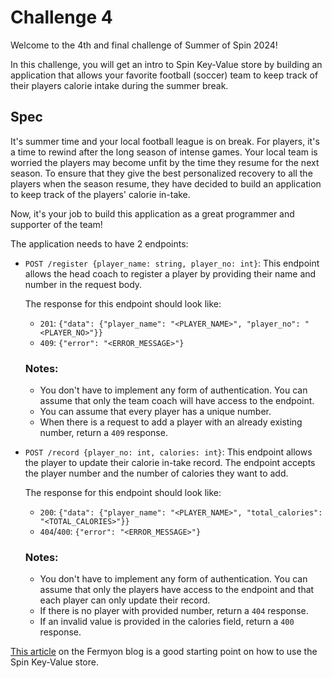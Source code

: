 # Challenge 4

Welcome to the 4th and final challenge of Summer of Spin 2024!

In this challenge, you will get an intro to Spin Key-Value store by building an application that allows your favorite football (soccer) team to keep track of their players calorie intake during the summer break.

## Spec

It's summer time and your local football league is on break. For players, it's a time to rewind after the long season of intense games. Your local team is worried the players may become unfit by the time they resume for the next season. To ensure that they give the best personalized recovery to all the players when the season resume, they have decided to build an application to keep track of the players' calorie in-take.

Now, it's your job to build this application as a great programmer and supporter of the team!

The application needs to have 2 endpoints:

- `POST /register {player_name: string, player_no: int}`: This endpoint allows the head coach to register a player by providing their name and number in the request body.

  The response for this endpoint should look like:

  - `201`: `{"data": {"player_name": "<PLAYER_NAME>", "player_no": "<PLAYER_NO>"}}`
  - `409`: `{"error": "<ERROR_MESSAGE>"}`

  ### Notes:

  - You don't have to implement any form of authentication. You can assume that only the team coach will have access to the endpoint.
  - You can assume that every player has a unique number.
  - When there is a request to add a player with an already existing number, return a `409` response.

- `POST /record {player_no: int, calories: int}`: This endpoint allows the player to update their calorie in-take record. The endpoint accepts the player number and the number of calories they want to add.

  The response for this endpoint should look like:

  - `200`: `{"data": {"player_name": "<PLAYER_NAME>", "total_calories": "<TOTAL_CALORIES>"}}`
  - `404`/`400`: `{"error": "<ERROR_MESSAGE>"}`

  ### Notes:

  - You don't have to implement any form of authentication. You can assume that only the players have access to the endpoint and that each player can only update their record.
  - If there is no player with provided number, return a `404` response.
  - If an invalid value is provided in the calories field, return a `400` response.

[This article](https://developer.fermyon.com/spin/v2/key-value-store-tutorial) on the Fermyon blog is a good starting point on how to use the Spin Key-Value store.
